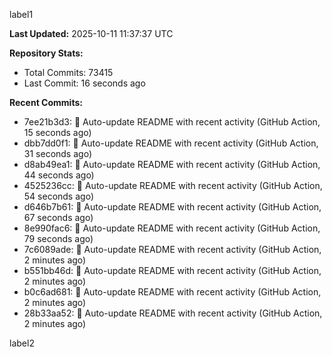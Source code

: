 
label1 
<!-- ACTIVITY_START -->
**Last Updated:** 2025-10-11 11:37:37 UTC

**Repository Stats:**
- Total Commits: 73415
- Last Commit: 16 seconds ago

**Recent Commits:**
- 7ee21b3d3: 🤖 Auto-update README with recent activity (GitHub Action, 15 seconds ago)
- dbb7dd0f1: 🤖 Auto-update README with recent activity (GitHub Action, 31 seconds ago)
- d8ab49ea1: 🤖 Auto-update README with recent activity (GitHub Action, 44 seconds ago)
- 4525236cc: 🤖 Auto-update README with recent activity (GitHub Action, 54 seconds ago)
- d646b7b61: 🤖 Auto-update README with recent activity (GitHub Action, 67 seconds ago)
- 8e990fac6: 🤖 Auto-update README with recent activity (GitHub Action, 79 seconds ago)
- 7c6089ade: 🤖 Auto-update README with recent activity (GitHub Action, 2 minutes ago)
- b551bb46d: 🤖 Auto-update README with recent activity (GitHub Action, 2 minutes ago)
- b0c6ad681: 🤖 Auto-update README with recent activity (GitHub Action, 2 minutes ago)
- 28b33aa52: 🤖 Auto-update README with recent activity (GitHub Action, 2 minutes ago)
<!-- ACTIVITY_END -->

label2
